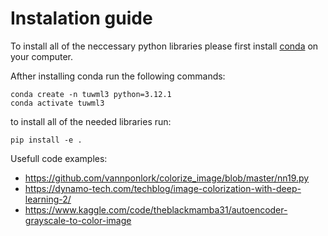 # Instalation guide 
To install all of the neccessary python libraries please first install [conda](https://docs.conda.io/projects/conda/en/latest/index.html]) on your computer. 

Afther installing conda run the following commands:
```
conda create -n tuwml3 python=3.12.1
conda activate tuwml3
```
to install all of the needed libraries run:
```
pip install -e .
```

Usefull code examples:
- https://github.com/vannponlork/colorize_image/blob/master/nn19.py
- https://dynamo-tech.com/techblog/image-colorization-with-deep-learning-2/
- https://www.kaggle.com/code/theblackmamba31/autoencoder-grayscale-to-color-image
